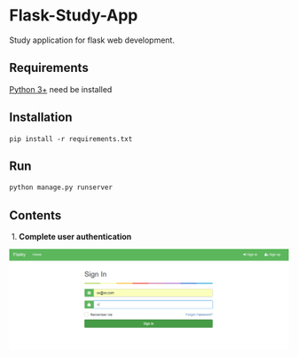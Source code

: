 # Flask-Study-App
Study application for flask web development.

## Requirements

[Python 3+](https://www.python.org/downloads/) need be installed

## Installation
```
pip install -r requirements.txt
```

## Run

```bash	
python manage.py runserver
```

## Contents

  1. **Complete user authentication** 
  
  ![alt text](https://github.com/luisxiaomai/Images/blob/master/Flask_Study_App/login.png)

 

